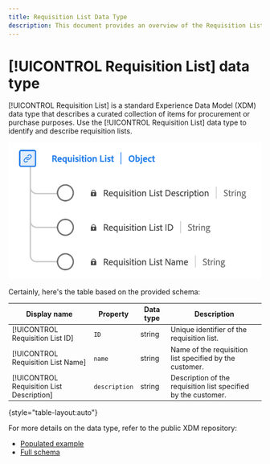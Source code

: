 ```yaml
---
title: Requisition List Data Type
description: This document provides an overview of the Requisition List Experience Data Model (XDM) data type.
---
```

# [!UICONTROL Requisition List] data type

[!UICONTROL Requisition List] is a standard Experience Data Model (XDM) data type that describes a curated collection of items for procurement or purchase purposes. Use the [!UICONTROL Requisition List] data type to identify and describe requisition lists.

![A diagram of the [!UICONTROL Requisition List] data type.](../images/data-types/requisition-list.png)

Certainly, here's the table based on the provided schema:

| Display name              | Property          | Data type | Description                                      |
|---------------------------|-------------------|-----------|--------------------------------------------------|
| [!UICONTROL Requisition List ID]       | `ID`            | string    | Unique identifier of the requisition list.        |
| [!UICONTROL Requisition List Name]     | `name`          | string    | Name of the requisition list specified by the customer. |
| [!UICONTROL Requisition List Description] | `description` | string    | Description of the requisition list specified by the customer. |

{style="table-layout:auto"}

For more details on the data type, refer to the public XDM repository:

* [Populated example](https://github.com/adobe/xdm/blob/master/components/datatypes/requisitionlist.example.1.json)
* [Full schema](https://github.com/adobe/xdm/blob/master/components/datatypes/requisitionlist.schema.json)
